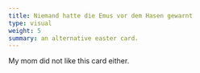 ```yaml
---
title: Niemand hatte die Emus vor dem Hasen gewarnt
type: visual
weight: 5
summary: an alternative easter card.
---
```

My mom did not like this card either.
